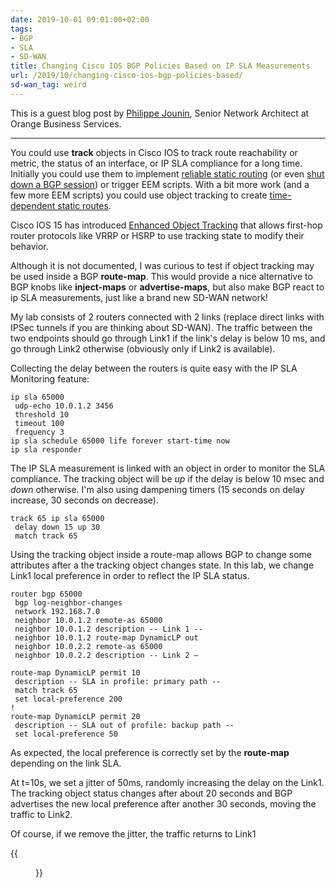 ```yaml
---
date: 2019-10-01 09:01:00+02:00
tags:
- BGP
- SLA
- SD-WAN
title: Changing Cisco IOS BGP Policies Based on IP SLA Measurements
url: /2019/10/changing-cisco-ios-bgp-policies-based/
sd-wan_tag: weird
---
```

This is a guest blog post by [Philippe Jounin](https://www.linkedin.com/in/phjounin/), Senior Network Architect at Orange Business Services.

---

You could use **track** objects in Cisco IOS to track route reachability or metric, the status of an interface, or IP SLA compliance for a long time. Initially you could use them to implement [reliable static routing](/2007/02/reliable-static-routing/) (or even [shut down a BGP session](/2011/09/shut-down-bgp-session-based-on-tracked/)) or trigger EEM scripts. With a bit more work (and a few more EEM scripts) you could use object tracking to create [time-dependent static routes](/2010/11/time-based-static-routes/).

Cisco IOS 15 has introduced [Enhanced Object Tracking](https://www.cisco.com/c/en/us/td/docs/ios-xml/ios/ipapp/configuration/xe-2/iap-xe-2-book/iap-eot.html) that allows first-hop router protocols like VRRP or HSRP to use tracking state to modify their behavior.
<!--more-->
Although it is not documented, I was curious to test if object tracking may be used inside a BGP **route-map**. This would provide a nice alternative to BGP knobs like **inject-maps** or **advertise-maps**, but also make BGP react to ip SLA measurements, just like a brand new SD-WAN network!

My lab consists of 2 routers connected with 2 links (replace direct links with IPSec tunnels if you are thinking about SD-WAN). The traffic between the two endpoints should go through Link1 if the link's delay is below 10 ms, and go through Link2 otherwise (obviously only if Link2 is available).

Collecting the delay between the routers is quite easy with the IP SLA Monitoring feature:

    ip sla 65000
     udp-echo 10.0.1.2 3456
     threshold 10
     timeout 100
     frequency 3
    ip sla schedule 65000 life forever start-time now
    ip sla responder

The IP SLA measurement is linked with an object in order to monitor the SLA compliance. The tracking object will be *up* if the delay is below 10 msec and *down* otherwise. I'm also using dampening timers (15 seconds on delay increase, 30 seconds on decrease).

    track 65 ip sla 65000
     delay down 15 up 30
     match track 65

Using the tracking object inside a route-map allows BGP to change some attributes after a the tracking object changes state. In this lab, we change Link1 local preference in order to reflect the IP SLA status.

    router bgp 65000
     bgp log-neighbor-changes
     network 192.168.7.0
     neighbor 10.0.1.2 remote-as 65000
     neighbor 10.0.1.2 description -- Link 1 --
     neighbor 10.0.1.2 route-map DynamicLP out
     neighbor 10.0.2.2 remote-as 65000
     neighbor 10.0.2.2 description -- Link 2 –

    route-map DynamicLP permit 10
     description -- SLA in profile: primary path --
     match track 65
     set local-preference 200
    !
    route-map DynamicLP permit 20
     description -- SLA out of profile: backup path --
     set local-preference 50

As expected, the local preference is correctly set by the **route-map** depending on the link SLA.

At t=10s, we set a jitter of 50ms, randomly increasing the delay on the Link1. The tracking object status changes after about 20 seconds and BGP advertises the new local preference after another 30 seconds, moving the traffic to Link2.

Of course, if we remove the jitter, the traffic returns to Link1

{{<figure src="/2019/10/s1600-tracked+object.png">}}